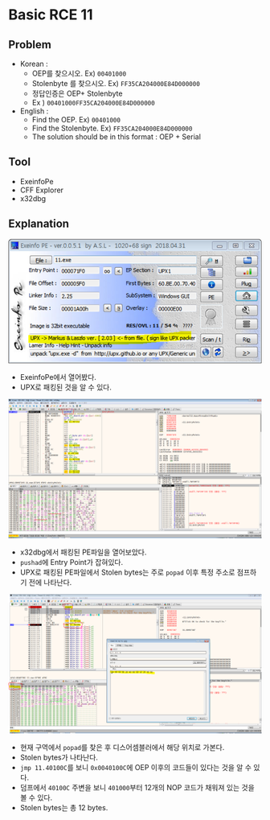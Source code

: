 # Basic RCE 11

## Problem
* Korean : 
	- OEP를 찾으시오. Ex) `00401000 `
	- Stolenbyte 를 찾으시오. Ex) `FF35CA204000E84D000000`
	- 정답인증은 OEP+ Stolenbyte 
	- Ex ) `00401000FF35CA204000E84D000000`
* English : 
	- Find the OEP. Ex) `00401000`
	- Find the Stolenbyte. Ex) `FF35CA204000E84D000000` 
	- The solution should be in this format : OEP + Serial 

## Tool
* ExeinfoPe
* CFF Explorer
* x32dbg

## Explanation
![](./1.PNG?raw=true)
* ExeinfoPe에서 열어봤다.
* UPX로 패킹된 것을 알 수 있다.

![](./2.PNG?raw=true)
* x32dbg에서 패킹된 PE파일을 열어보았다.
* `pushad`에 Entry Point가 잡혀있다.
* UPX로 패킹된 PE파일에서 Stolen bytes는 주로 `popad` 이후 특정 주소로 점프하기 전에 나타난다.

![](./3.PNG?raw=true)
* 현재 구역에서 `popad`를 찾은 후 디스어셈블러에서 해당 위치로 가본다.
* Stolen bytes가 나타난다.
* `jmp 11.40100C`를 보니 `0x0040100C`에 OEP 이후의 코드들이 있다는 것을 알 수 있다.
* 덤프에서 `40100C` 주변을 보니 `401000`부터 12개의 NOP 코드가 채워져 있는 것을 볼 수 있다.
* Stolen bytes는 총 12 bytes.
